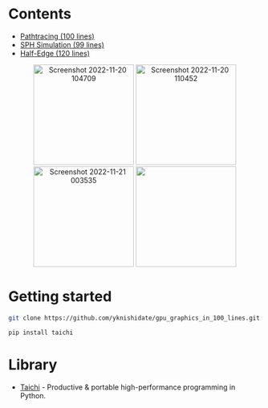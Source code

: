 
# Contents

- [Pathtracing (100 lines)](./pathtracing.html)
- [SPH Simulation (99 lines)](./sph.html)
- [Half-Edge (120 lines)](./halfedge.html)

<p align="center">
<img width="200" alt="Screenshot 2022-11-20 104709" src="https://user-images.githubusercontent.com/30839669/202879206-871f86e3-4327-40a8-b006-e2f1e0544fd9.png">
<img width="200" alt="Screenshot 2022-11-20 110452" src="https://user-images.githubusercontent.com/30839669/202879237-c0aec041-3445-4212-ab60-31e677231bde.png">
<img width="200" alt="Screenshot 2022-11-21 003535" src="https://user-images.githubusercontent.com/30839669/202911192-aeb5bc13-a7aa-4369-9b7d-b5d3eadec466.png">
<img width="200" alt="" src="https://user-images.githubusercontent.com/30839669/203077113-528aa457-29ad-4bed-b887-2157e97cb66d.png">
</p>

# Getting started

```sh
git clone https://github.com/yknishidate/gpu_graphics_in_100_lines.git

pip install taichi
```

# Library

- [Taichi](https://github.com/taichi-dev/taichi) - Productive & portable high-performance programming in Python.
